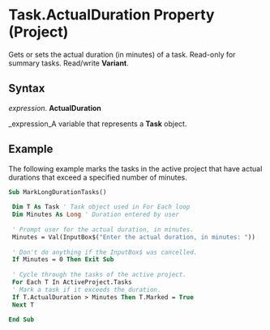 
# Task.ActualDuration Property (Project)

Gets or sets the actual duration (in minutes) of a task. Read-only for summary tasks. Read/write  **Variant**.


## Syntax

 _expression_. **ActualDuration**

 _expression_A variable that represents a  **Task** object.


## Example

The following example marks the tasks in the active project that have actual durations that exceed a specified number of minutes.


```vb
Sub MarkLongDurationTasks() 
 
 Dim T As Task ' Task object used in For Each loop 
 Dim Minutes As Long ' Duration entered by user 
 
 ' Prompt user for the actual duration, in minutes. 
 Minutes = Val(InputBox$("Enter the actual duration, in minutes: ")) 
 
 ' Don't do anything if the InputBox$ was cancelled. 
 If Minutes = 0 Then Exit Sub 
 
 ' Cycle through the tasks of the active project. 
 For Each T In ActiveProject.Tasks 
 ' Mark a task if it exceeds the duration. 
 If T.ActualDuration > Minutes Then T.Marked = True 
 Next T 
 
End Sub
```

